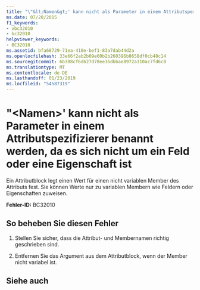 ```yaml
---
title: "\"&lt;Namen&gt;' kann nicht als Parameter in einem Attributspezifizierer benannt werden, da es sich nicht um ein Feld oder eine Eigenschaft ist"
ms.date: 07/20/2015
f1_keywords:
- vbc32010
- bc32010
helpviewer_keywords:
- BC32010
ms.assetid: bfa68729-71ea-410e-bef1-83a7dab44d2a
ms.openlocfilehash: 33e66f2ab2b09e60b2b260396b8658df0cb48c14
ms.sourcegitcommit: 6b308cf6d627d78ee36dbbae8972a310ac7fd6c8
ms.translationtype: MT
ms.contentlocale: de-DE
ms.lasthandoff: 01/23/2019
ms.locfileid: "54587319"
---
```

# <a name="ltnamegt-cannot-be-named-as-a-parameter-in-an-attribute-specifier-because-it-is-not-a-field-or-property"></a>"&lt;Namen&gt;' kann nicht als Parameter in einem Attributspezifizierer benannt werden, da es sich nicht um ein Feld oder eine Eigenschaft ist
Ein Attributblock legt einen Wert für einen nicht variablen Member des Attributs fest. Sie können Werte nur zu variablen Membern wie Feldern oder Eigenschaften zuweisen.  
  
 **Fehler-ID:** BC32010  
  
## <a name="to-correct-this-error"></a>So beheben Sie diesen Fehler  
  
1.  Stellen Sie sicher, dass die Attribut- und Membernamen richtig geschrieben sind.  
  
2.  Entfernen Sie das Argument aus dem Attributblock, wenn der Member nicht variabel ist.  
  
## <a name="see-also"></a>Siehe auch

